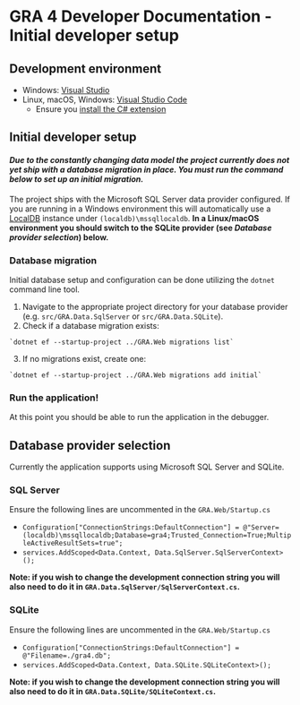 # GRA 4 Developer Documentation - Initial developer setup

## Development environment

- Windows: [Visual Studio](https://www.visualstudio.com/vs/)
- Linux, macOS, Windows: [Visual Studio Code](https://code.visualstudio.com/)
  - Ensure you [install the C# extension](https://code.visualstudio.com/docs/runtimes/dotnet)

## Initial developer setup

#### *Due to the constantly changing data model the project currently does not yet ship with a database migration in place. You must run the command below to set up an initial migration.*

The project ships with the Microsoft SQL Server data provider configured. If you are running in a Windows environment this will automatically use a [LocalDB](https://msdn.microsoft.com/en-us/library/hh510202.aspx) instance under `(localdb)\mssqllocaldb`. **In a Linux/macOS environment you should switch to the SQLite provider (see *Database provider selection*) below.**

### Database migration

Initial database setup and configuration can be done utilizing the `dotnet` command line tool.

  1. Navigate to the appropriate project directory for your database provider (e.g. `src/GRA.Data.SqlServer` or `src/GRA.Data.SQLite`).
  2. Check if a database migration exists:

    `dotnet ef --startup-project ../GRA.Web migrations list`

  3. If no migrations exist, create one:

    `dotnet ef --startup-project ../GRA.Web migrations add initial`

### Run the application!

At this point you should be able to run the application in the debugger.

## Database provider selection

Currently the application supports using Microsoft SQL Server and SQLite.

### SQL Server

Ensure the following lines are uncommented in the `GRA.Web/Startup.cs`

- `Configuration["ConnectionStrings:DefaultConnection"] = @"Server=(localdb)\mssqllocaldb;Database=gra4;Trusted_Connection=True;MultipleActiveResultSets=true";`
- `services.AddScoped<Data.Context, Data.SqlServer.SqlServerContext>();`

**Note: if you wish to change the development connection string you will also need to do it in `GRA.Data.SqlServer/SqlServerContext.cs`.**

### SQLite

Ensure the following lines are uncommented in the `GRA.Web/Startup.cs`

- `Configuration["ConnectionStrings:DefaultConnection"] = @"Filename=./gra4.db";`
- `services.AddScoped<Data.Context, Data.SQLite.SQLiteContext>();`

**Note: if you wish to change the development connection string you will also need to do it in `GRA.Data.SQLite/SQLiteContext.cs`.**
